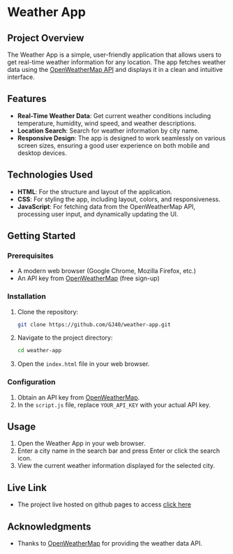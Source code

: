 # Weather App

## Project Overview

The Weather App is a simple, user-friendly application that allows users to get real-time weather information for any location. The app fetches weather data using the [OpenWeatherMap API](https://openweathermap.org/api) and displays it in a clean and intuitive interface.

## Features

- **Real-Time Weather Data**: Get current weather conditions including temperature, humidity, wind speed, and weather descriptions.
- **Location Search**: Search for weather information by city name.
- **Responsive Design**: The app is designed to work seamlessly on various screen sizes, ensuring a good user experience on both mobile and desktop devices.

## Technologies Used

- **HTML**: For the structure and layout of the application.
- **CSS**: For styling the app, including layout, colors, and responsiveness.
- **JavaScript**: For fetching data from the OpenWeatherMap API, processing user input, and dynamically updating the UI.

## Getting Started

### Prerequisites

- A modern web browser (Google Chrome, Mozilla Firefox, etc.)
- An API key from [OpenWeatherMap](https://home.openweathermap.org/users/sign_up) (free sign-up)

### Installation

1. Clone the repository:

   ```bash
   git clone https://github.com/GJ40/weather-app.git
   ```

2. Navigate to the project directory:

   ```bash
   cd weather-app
   ```

3. Open the `index.html` file in your web browser.

### Configuration

1. Obtain an API key from [OpenWeatherMap](https://home.openweathermap.org/users/sign_up).
2. In the `script.js` file, replace `YOUR_API_KEY` with your actual API key.

## Usage

1. Open the Weather App in your web browser.
2. Enter a city name in the search bar and press Enter or click the search icon.
3. View the current weather information displayed for the selected city.

## Live Link

- The project live hosted on github pages to access [click here](https://gj40.github.com/weather_app)

## Acknowledgments

- Thanks to [OpenWeatherMap](https://openweathermap.org/) for providing the weather data API.
